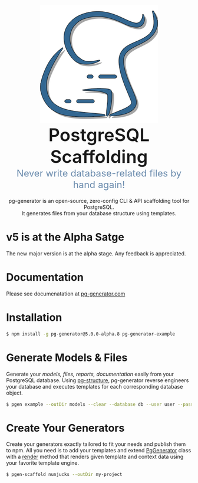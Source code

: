 <div align="center"><img src="https://raw.githubusercontent.com/ozum/pg-generator/master/docs/.vuepress/public/images/hero.png" alt="pg-generator logo"/></div>
<div align="center" style="font-size:3rem; font-weight: 600;">PostgreSQL Scaffolding</div>
<div align="center" style="font-size:1.6rem; color:#6a8bad; ">Never write database-related files by hand again!</div>
<div align="center" style="margin-top:20px;">
  pg-generator is an open-source, zero-config CLI & API scaffolding tool for PostgreSQL. <br/>
  It generates files from your database structure using templates.
</div>

# v5 is at the Alpha Satge

The new major version is at the alpha stage. Any feedback is appreciated.

# Documentation

Please see documenatation at [pg-generator.com](https://www.pg-generator.com)

# Installation

```bash
$ npm install -g pg-generator@5.0.0-alpha.8 pg-generator-example
```

# Generate Models & Files

Generate your _models, files, reports, documentation_ easily from your PostgreSQL database. Using [pg-structure](https://www.pg-structure.com), pg-generator reverse engineers your database and executes templates for each corresponding database object.

```bash
$ pgen example --outDir models --clear --database db --user user --password password
```

# Create Your Generators

Create your generators exactly tailored to fit your needs and publish them to npm. All you need is to add your templates and extend [PgGenerator](/nav.02.api/classes/pggenerator.html#class-pggenerator-o) class with a [render](/nav.02.api/classes/pggenerator.html#render) method that renders given template and context data using your favorite template engine.

```bash
$ pgen-scaffold nunjucks --outDir my-project
```
